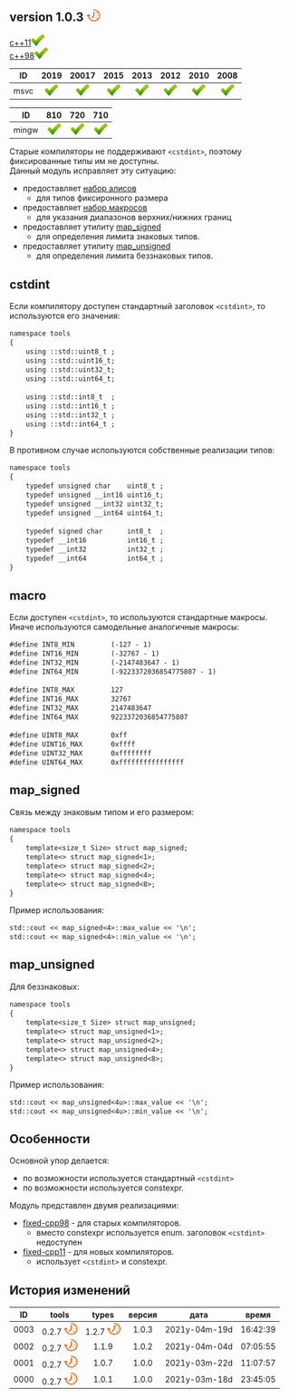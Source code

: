 ﻿
[P]: ../../icons/progress.png
[V]: ../../icons/success.png
[X]: ../../icons/failed.png
[D]: ../../icons/danger.png
[E]: ../../icons/empty.png
[N]: ../../icons/na.png

[M]: #main  "типы фиксированного размера"  
[OLD]: fixed/fixed-cpp11.md "заголовок <cstdint> недоступен. используется enum"  
[NEW]: fixed/fixed-cpp98.md "заголовок <cstdint> доступен. используется constexpr"

version 1.0.3 [![P]][M]
---

[c++11][NEW][![V]][NEW]  
[c++98][OLD][![V]][OLD]  

| **ID**  | 2019      | 20017     | 2015      | 2013      | 2012      | 2010      | 2008      |  
|:-------:|:---------:|:---------:|:---------:|:---------:|:---------:|:---------:|:---------:|  
| msvc    | [![V]][M] | [![V]][M] | [![V]][M] | [![V]][M] | [![V]][M] | [![V]][M] | [![V]][M] |  

| **ID**  | 810       | 720       | 710       |  
|:-------:|:---------:|:---------:|:---------:|  
| mingw   | [![V]][M] | [![V]][M] | [![V]][M] |  

Старые компиляторы не поддерживают `<cstdint>`, поэтому фиксированные типы им не доступны.  
Данный модуль исправляет эту ситуацию:  
  - предоставляет [набор алисов](#cstdint)  
    - для типов фиксиронного размера  
  - предоставляет [набор макросов](#macro)  
    - для указания диапазонов верхних/нижних границ  
  - предоставляет утилиту [map_signed](#map_signed)  
    - для определения лимита знаковых типов.  
  - предоставляет утилиту [map_unsigned](#map_unsigned)  
    - для определения лимита беззнаковых типов.  

## cstdint
Если компилятору доступен стандартный заголовок `<cstdint>`, 
то используются его значения:  

```
namespace tools
{
    using ::std::uint8_t ;
    using ::std::uint16_t;
    using ::std::uint32_t;
    using ::std::uint64_t;
        
    using ::std::int8_t  ; 
    using ::std::int16_t ; 
    using ::std::int32_t ; 
    using ::std::int64_t ; 
}
```

В противном случае используются собственные реализации типов:  

```
namespace tools
{
    typedef unsigned char    uint8_t ;
    typedef unsigned __int16 uint16_t;
    typedef unsigned __int32 uint32_t;
    typedef unsigned __int64 uint64_t;

    typedef signed char      int8_t  ;
    typedef __int16          int16_t ;
    typedef __int32          int32_t ;
    typedef __int64          int64_t ;
}
```

## macro
Если доступен `<cstdint>`, то используются стандартные макросы.  
Иначе используются самодельные аналогичные макросы:  

```
#define INT8_MIN         (-127 - 1)
#define INT16_MIN        (-32767 - 1)
#define INT32_MIN        (-2147483647 - 1)
#define INT64_MIN        (-9223372036854775807 - 1)

#define INT8_MAX         127
#define INT16_MAX        32767
#define INT32_MAX        2147483647
#define INT64_MAX        9223372036854775807

#define UINT8_MAX        0xff
#define UINT16_MAX       0xffff
#define UINT32_MAX       0xffffffff
#define UINT64_MAX       0xffffffffffffffff
```

## map_signed
Связь между знаковым типом и его размером:  

```
namespace tools
{
    template<size_t Size> struct map_signed;
    template<> struct map_signed<1>;
    template<> struct map_signed<2>;
    template<> struct map_signed<4>;
    template<> struct map_signed<8>;
}
```

Пример использования:

```
std::cout << map_signed<4>::max_value << '\n';
std::cout << map_signed<4>::min_value << '\n';
```

## map_unsigned
Для беззнаковых:  

```
namespace tools
{
    template<size_t Size> struct map_unsigned;
    template<> struct map_unsigned<1>;
    template<> struct map_unsigned<2>;
    template<> struct map_unsigned<4>;
    template<> struct map_unsigned<8>;
}
```

Пример использования:

```
std::cout << map_unsigned<4u>::max_value << '\n';
std::cout << map_unsigned<4u>::min_value << '\n';
```

## Особенности

Основной упор делается:  
  - по возможности используется стандартный `<cstdint>`  
  - по возможности используется constexpr.  


Модуль представлен двумя реализациями:  
  - [fixed-cpp98][OLD] - для старых компиляторов.  
    - вместо constexpr используется enum. заголовок `<cstdint>` недоступен  
  - [fixed-cpp11][NEW] - для новых компиляторов.  
    - использует `<cstdint>` и constexpr.  

История изменений 
------

| **ID** |      tools      | types           | версия |     дата      |  время   |  
|:------:|:---------------:|:---------------:|:------:|:-------------:|:--------:|  
|  0003  | 0.2.7 [![P]][M] | 1.2.7 [![P]][M] | 1.0.3  | 2021y-04m-19d | 16:42:39 |  
|  0002  | 0.2.7 [![P]][M] | 1.1.9           | 1.0.2  | 2021y-04m-04d | 07:05:55 |  
|  0001  | 0.2.7 [![P]][M] | 1.0.7           | 1.0.0  | 2021y-03m-22d | 11:07:57 |  
|  0000  | 0.2.7 [![P]][M] | 1.0.1           | 1.0.0  | 2021y-03m-18d | 23:45:05 |  



